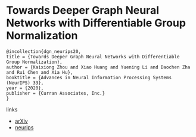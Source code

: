 # Towards Deeper Graph Neural Networks with Differentiable Group Normalization

```
@incollection{dgn_neurips20,
title = {Towards Deeper Graph Neural Networks with Differentiable Group Normalization},
author = {Kaixiong Zhou and Xiao Huang and Yuening Li and Daochen Zha and Rui Chen and Xia Hu},
booktitle = {Advances in Neural Information Processing Systems (NeurIPS) 33},
year = {2020},
publisher = {Curran Associates, Inc.}
}
```

links
- [arXiv](https://arxiv.org/abs/2006.06972)
- [neurips](https://nips.cc/Conferences/2020/ScheduleMultitrack?event=17528)
